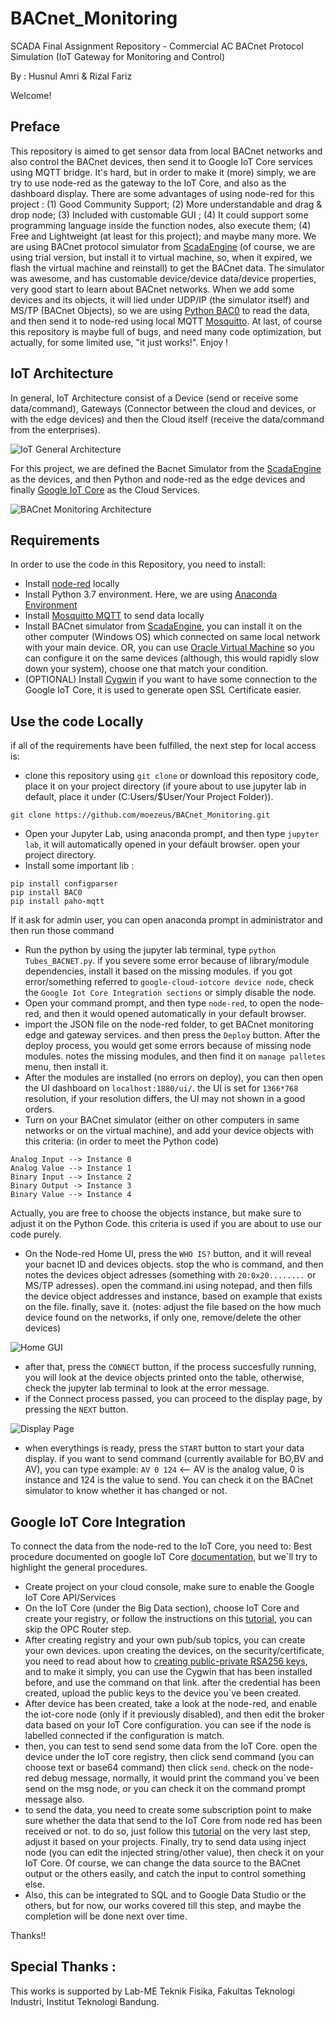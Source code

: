 # BACnet_Monitoring
SCADA Final Assignment Repository - Commercial AC BACnet Protocol Simulation (IoT Gateway for Monitoring and Control)

By : Husnul Amri & Rizal Fariz

Welcome!

## Preface

This repository is aimed to get sensor data from local BACnet networks and also control the BACnet devices, then send it to Google IoT Core services using MQTT bridge. It's hard, but in order to make it (more) simply, we are try to use node-red as the gateway to the IoT Core, and also as the dashboard display. 
There are some advantages of using node-red for this project : (1) Good Community Support; (2) More understandable and drag & drop node; (3) Included with customable GUI ; (4) It could support some programming language inside the function nodes, also execute them; (4) Free and Lightweight (at least for this project); and maybe many more. 
We are using BACnet protocol simulator from [ScadaEngine](http://www.scadaengine.com/software6.html) (of course, we are using trial version, but install it to virtual machine, so, when it expired, we flash the virtual machine and reinstall) to get the BACnet data. The simulator was awesome, and has customable device/device data/device properties, very good start to learn about BACnet networks. When we add some devices and its objects, it will lied under UDP/IP (the simulator itself) and MS/TP (BACnet Objects), so we are using [Python BAC0](https://bac0.readthedocs.io/en/latest/getstarted.html) to read the data, and then send it to node-red using local MQTT [Mosquitto](https://mosquitto.org/). At last, of course this repository is maybe full of bugs, and need many code optimization, but actually, for some limited use, "it just works!". Enjoy !

## IoT Architecture
In general, IoT Architecture consist of a Device (send or receive some data/command), Gateways (Connector between the cloud and devices, or with the edge devices) and then the Cloud itself (receive the data/command from the enterprises). 

![IoT General Architecture](/BACnet_Pictures/IoT_General.png)

For this project, we are defined the Bacnet Simulator from the [ScadaEngine](http://www.scadaengine.com/software6.html) as the devices, and then Python and node-red as the edge devices and finally [Google IoT Core](https://cloud.google.com/iot/docs/quickstart) as the Cloud Services.

![BACnet Monitoring Architecture](/BACnet_Pictures/BACnet_Architecture.PNG)

## Requirements
In order to use the code in this Repository, you need to install: 
* Install [node-red](https://nodered.org/docs/getting-started/local) locally
* Install Python 3.7 environment. Here, we are using [Anaconda Environment](https://docs.anaconda.com/anaconda/install/)
* Install [Mosquitto MQTT](https://mosquitto.org/) to send data locally
* Install BACnet simulator from  [ScadaEngine](http://www.scadaengine.com/software6.html), you can install it on the other computer (Windows OS) which connected on same local network with your main device. OR, you can use [Oracle Virtual Machine](https://www.oracle.com/virtualization/technologies/vm/downloads/virtualbox-downloads.html) so you can configure it on the same devices (although, this would rapidly slow down your system), choose one that match your condition. 
* (OPTIONAL) Install [Cygwin](https://cygwin.com/install.html) if you want to have some connection to the Google IoT Core, it is used to generate open SSL Certificate easier. 

## Use the code Locally
if all of the requirements have been fulfilled, the next step for local access is: 
* clone this repository using `git clone` or download this repository code, place it on your project directory (if youre about to use jupyter lab in default, place it under (C:Users/$User/Your Project Folder)).
```
git clone https://github.com/moezeus/BACnet_Monitoring.git
```
* Open your Jupyter Lab, using anaconda prompt, and then type `jupyter lab`, it will automatically opened in your default browser. open your project directory. 
* Install some important lib : 
```
pip install configparser
pip install BAC0
pip install paho-mqtt
```
  If it ask for admin user, you can open anaconda prompt in administrator and then run those command
* Run the python by using the jupyter lab terminal, type `python Tubes_BACNET.py`. if you severe some error because of library/module dependencies, install it based on the missing modules. if you got error/something referred to `google-cloud-iotcore device node`, check the `Google Iot Core Integration sections` or simply disable the node.  
* Open your command prompt, and then type `node-red`, to open the node-red, and then it would opened automatically in your default browser.  
* import the JSON file on the node-red folder, to get BACnet monitoring edge and gateway services. and then press the `Deploy` button. After the deploy process, you would get some errors because of missing node modules. notes the missing modules, and then find it on `manage palletes` menu, then install it. 
* After the modules are installed (no errors on deploy), you can then open the UI dashboard on `localhost:1880/ui/`. the UI is set for `1366*768` resolution, if your resolution differs, the UI may not shown in a good orders.
* Turn on your BACnet simulator (either on other computers in same networks or on the virtual machine), and add your device objects with this criteria: (in order to meet the Python code)
```
Analog Input --> Instance 0
Analog Value --> Instance 1
Binary Input --> Instance 2
Binary Output -> Instance 3
Binary Value --> Instance 4
```
  Actually, you are free to choose the objects instance, but make sure to adjust it on the Python Code. this criteria is used if you are about to use our code purely. 
* On the Node-red Home UI, press the `WHO IS?` button, and it will reveal your bacnet ID and devices objects. stop the who is command, and then notes the devices object adresses (something with `20:0x20........` or MS/TP adresses). open the command.ini using notepad, and then fills the device object addresses and instance, based on example that exists on the file. finally, save it. (notes: adjust the file based on the how much device found on the networks, if only one, remove/delete the other devices)

![Home GUI](/BACnet_Pictures/GUI_main.png)

* after that, press the `CONNECT` button, if the process succesfully running, you will look at the device objects printed onto the table, otherwise, check the jupyter lab terminal to look at the error message.
* if the Connect process passed, you can proceed to the display page, by pressing the `NEXT` button.

![Display Page](/BACnet_Pictures/GUI_display.png)

* when everythings is ready, press the `START` button to start your data display. if you want to send command (currently available for BO,BV and AV), you can type example: `AV 0 124` <-- AV is the analog value, 0 is instance and 124 is the value to send. You can check it on the BACnet simulator to know whether it has changed or not. 

## Google IoT Core Integration
To connect the data from the node-red to the IoT Core, you need to: 
Best procedure documented on google IoT Core [documentation](https://cloud.google.com/iot/docs/quickstart), but we`ll try to highlight the general procedures.
* Create project on your cloud console, make sure to enable the Google IoT Core API/Services
* On the IoT Core (under the Big Data section), choose IoT Core and create your registry, or follow the instructions on this [tutorial](https://www.opc-router.com/google-gcp-iot-core-mqtt-connection/), you can skip the OPC Router step. 
* After creating registry and your own pub/sub topics, you can create your own devices. upon creating the devices, on the security/certificate, you need to read about how to [creating public-private RSA256 keys](https://cloud.google.com/iot/docs/how-tos/credentials/keys), and to make it simply, you can use the Cygwin that has been installed before, and use the command on that link. after the credential has been created, upload the public keys to the device you`ve been created. 
* After device has been created, take a look at the node-red, and enable the iot-core node (only if it previously disabled), and then edit the broker data based on your IoT Core configuration. you can see if the node is labelled connected if the configuration is match. 
* then, you can test to send send some data from the IoT Core. open the device under the IoT core registry, then click send command (you can choose text or base64 command) then click `send`. check on the node-red debug message, normally, it would print the command you`ve been send on the msg node, or you can check it on the command prompt message also. 
* to send the data, you need to create some subscription point to make sure whether the data that send to the IoT Core from node red has been received or not. to do so, just follow this [tutorial](https://www.opc-router.com/google-gcp-iot-core-mqtt-connection/) on the very last step, adjust it based on your projects. Finally, try to send data using inject node (you can edit the injected string/other value), then check it on your IoT Core. Of course, we can change the data source to the BACnet output or the others easily, and catch the input to control something else.
* Also, this can be integrated to SQL and to Google Data Studio or the others, but for now, our works covered till this step, and maybe the completion will be done next over time. 

Thanks!!

## Special Thanks : 
This works is supported by Lab-ME Teknik Fisika, Fakultas Teknologi Industri, Institut Teknologi Bandung. 
 


